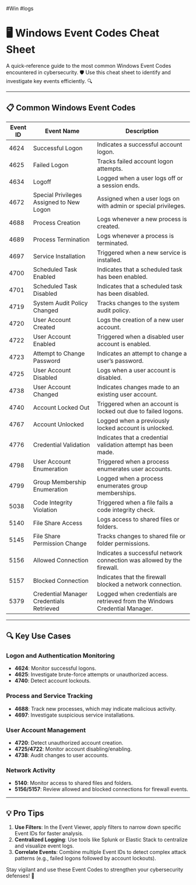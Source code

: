 #Win #logs 
# 🖥️ Windows Event Codes Cheat Sheet

A quick-reference guide to the most common Windows Event Codes encountered in cybersecurity. 🛡️ Use this cheat sheet to identify and investigate key events efficiently. 🔍

---

## 📋 Common Windows Event Codes

| **Event ID** | **Event Name**                             | **Description**                                                                 |
|--------------|-------------------------------------------|-------------------------------------------------------------------------------|
| 4624         | Successful Logon                          | Indicates a successful account logon.                                         |
| 4625         | Failed Logon                              | Tracks failed account logon attempts.                                         |
| 4634         | Logoff                                    | Logged when a user logs off or a session ends.                                |
| 4672         | Special Privileges Assigned to New Logon  | Assigned when a user logs on with admin or special privileges.               |
| 4688         | Process Creation                          | Logs whenever a new process is created.                                      |
| 4689         | Process Termination                       | Logs whenever a process is terminated.                                       |
| 4697         | Service Installation                      | Triggered when a new service is installed.                                   |
| 4700         | Scheduled Task Enabled                    | Indicates that a scheduled task has been enabled.                            |
| 4701         | Scheduled Task Disabled                   | Indicates that a scheduled task has been disabled.                           |
| 4719         | System Audit Policy Changed               | Tracks changes to the system audit policy.                                   |
| 4720         | User Account Created                      | Logs the creation of a new user account.                                     |
| 4722         | User Account Enabled                      | Triggered when a disabled user account is enabled.                           |
| 4723         | Attempt to Change Password                | Indicates an attempt to change a user’s password.                            |
| 4725         | User Account Disabled                     | Logs when a user account is disabled.                                        |
| 4738         | User Account Changed                      | Indicates changes made to an existing user account.                          |
| 4740         | Account Locked Out                        | Triggered when an account is locked out due to failed logons.                |
| 4767         | Account Unlocked                          | Logged when a previously locked account is unlocked.                         |
| 4776         | Credential Validation                     | Indicates that a credential validation attempt has been made.                |
| 4798         | User Account Enumeration                  | Triggered when a process enumerates user accounts.                           |
| 4799         | Group Membership Enumeration              | Logged when a process enumerates group memberships.                          |
| 5038         | Code Integrity Violation                  | Triggered when a file fails a code integrity check.                          |
| 5140         | File Share Access                         | Logs access to shared files or folders.                                      |
| 5145         | File Share Permission Change              | Tracks changes to shared file or folder permissions.                         |
| 5156         | Allowed Connection                        | Indicates a successful network connection was allowed by the firewall.       |
| 5157         | Blocked Connection                        | Indicates that the firewall blocked a network connection.                    |
| 5379         | Credential Manager Credentials Retrieved  | Logged when credentials are retrieved from the Windows Credential Manager.   |

---

## 🔍 Key Use Cases

### Logon and Authentication Monitoring
- **4624**: Monitor successful logons.
- **4625**: Investigate brute-force attempts or unauthorized access.
- **4740**: Detect account lockouts.

### Process and Service Tracking
- **4688**: Track new processes, which may indicate malicious activity.
- **4697**: Investigate suspicious service installations.

### User Account Management
- **4720**: Detect unauthorized account creation.
- **4725/4722**: Monitor account disabling/enabling.
- **4738**: Audit changes to user accounts.

### Network Activity
- **5140**: Monitor access to shared files and folders.
- **5156/5157**: Review allowed and blocked connections for firewall events.

---

## 💡 Pro Tips

1. **Use Filters**: In the Event Viewer, apply filters to narrow down specific Event IDs for faster analysis.
2. **Centralized Logging**: Use tools like Splunk or Elastic Stack to centralize and visualize event logs.
3. **Correlate Events**: Combine multiple Event IDs to detect complex attack patterns (e.g., failed logons followed by account lockouts).

Stay vigilant and use these Event Codes to strengthen your cybersecurity defenses! 🚀